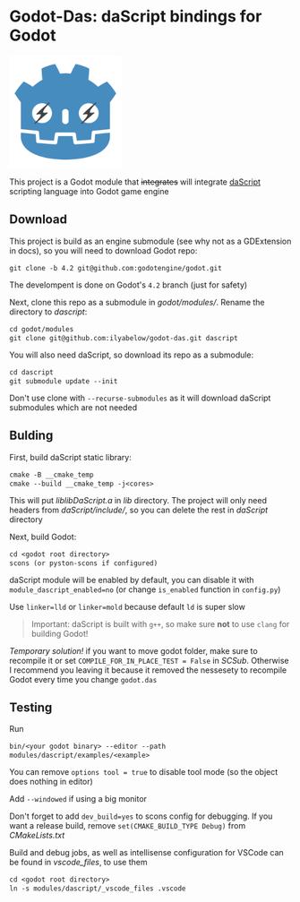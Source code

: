 # Godot-Das: daScript bindings for Godot


<img src="logo.png" width="200" height="200">


This project is a Godot module that ~~integrates~~ will integrate [daScript](https://dascript.org/) scripting language into Godot game engine

## Download

This project is build as an engine submodule (see why not as a GDExtension in docs), so you will need to download Godot repo:

```
git clone -b 4.2 git@github.com:godotengine/godot.git
```

The develompent is done on Godot's `4.2` branch (just for safety)

Next, clone this repo as a submodule in *godot/modules/*. Rename the directory to *dascript*:

```
cd godot/modules
git clone git@github.com:ilyabelow/godot-das.git dascript
```

You will also need daScript, so download its repo as a submodule:

```
cd dascript
git submodule update --init
```

Don't use clone with `--recurse-submodules` as it will download daScript submodules which are not needed

## Bulding

First, build daScript static library:

```
cmake -B __cmake_temp
cmake --build __cmake_temp -j<cores>
```

This will put *liblibDaScript.a* in *lib* directory. The project will only need headers from *daScript/include/*, so you can delete the rest in *daScript* directory

Next, build Godot:

```
cd <godot root directory>
scons (or pyston-scons if configured)
```

daScript module will be enabled by default, you can disable it with `module_dascript_enabled=no` (or change `is_enabled` function in `config.py`)

Use `linker=lld` or `linker=mold` because default `ld` is super slow

> Important: daScript is built with `g++`, so make sure **not** to use `clang` for building Godot!

*Temporary solution!* if you want to move godot folder, make sure to recompile it or set `COMPILE_FOR_IN_PLACE_TEST = False` in *SCSub*. Otherwise I recommend you leaving it because it removed the nessesety to recompile Godot every time you change `godot.das`

## Testing

Run

```
bin/<your godot binary> --editor --path modules/dascript/examples/<example>
```

You can remove `options tool = true` to disable tool mode (so the object does nothing in editor)

Add `--windowed` if using a big monitor

Don't forget to add `dev_build=yes` to scons config for debugging. If you want a release build, remove `set(CMAKE_BUILD_TYPE Debug)` from *CMakeLists.txt*

Build and debug jobs, as well as intellisense configuration for VSCode can be found in *vscode_files*, to use them

```
cd <godot root directory>
ln -s modules/dascript/_vscode_files .vscode
```

